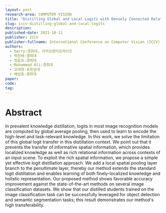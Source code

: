 ```yaml
---
layout: post
research-area: COMPUTER VISION
title: "Distilling Global and Local Logits with Densely Connected Relations"
slug: iccv-distilling-global-and-local-logits
description:
published-date: 2021-10-11
publisher: ICCV
publisher-fullname: International Conference on Computer Vision (ICCV)
authors:
  - harry:경희대, 카카오엔터프라이즈
  - 박진배:경희대
  - 장윤호:경희대
  - Muhammad Ali:경희대
  - 오태현:포항공대
  - 배성호:경희대
paper: 
code:
tag:
---
```


# Abstract

In prevalent knowledge distillation, logits in most image recognition models are computed by global average pooling, then used to learn to encode the high-level and task-relevant knowledge. In this work, we solve the limitation of this global logit transfer in this distillation context. We point out that it prevents the transfer of informative spatial information, which provides localized knowledge as well as rich relational information across contexts of an input scene. To exploit the rich spatial information, we propose a simple yet effective logit distillation approach. We add a local spatial pooling layer branch to the penultimate layer, thereby our method extends the standard logit distillation and enables learning of both finely-localized knowledge and holistic representation. Our proposed method shows favorable accuracy improvement against the state-of-the-art methods on several image classification datasets. We show that our distilled students trained on the image classification task can be successfully leveraged for object detection and semantic segmentation tasks; this result demonstrates our method's high transferability.
